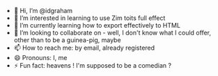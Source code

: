 - 👋 Hi, I’m @idgraham
- 👀 I’m interested in learning to use Zim toits full effect
- 🌱 I’m currently learning how to export effectively to HTML
- 💞️ I’m looking to collaborate on - well, I don't know what I could offer, other than to be a guinea-pig, maybe
- 📫 How to reach me: by email, already registered
- 😄 Pronouns: I, me
- ⚡ Fun fact: heavens ! I'm supposed to be a comedian ? 

<!---
idgraham/idgraham is a ✨ special ✨ repository because its `README.md` (this file) appears on your GitHub profile.
You can click the Preview link to take a look at your changes.
--->

